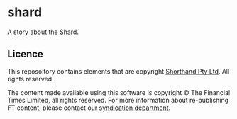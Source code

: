 # shard

A [story about the Shard](https://ig.ft.com/sites/shard-skyscraper-secret-life/).

## Licence
This reposoitory contains elements that are copyright [Shorthand Pty Ltd](http://shorthand.com/). All rights reserved.

The content made available using this software is copyright &copy; The Financial Times Limited, all rights reserved. For more information about re-publishing FT content, please contact our [syndication department](http://syndication.ft.com/).

